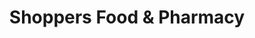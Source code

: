 ---
title: "Shoppers Food & Pharmacy"
url: /germantown/shoppers-food-und-pharmacy/
shop: Supermarkt
---